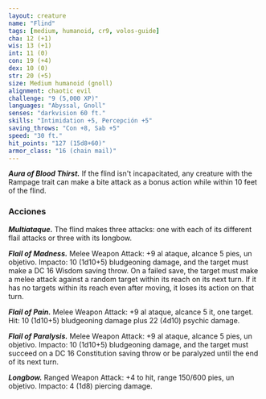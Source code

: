 ```yaml
---
layout: creature
name: "Flind"
tags: [medium, humanoid, cr9, volos-guide]
cha: 12 (+1)
wis: 13 (+1)
int: 11 (0)
con: 19 (+4)
dex: 10 (0)
str: 20 (+5)
size: Medium humanoid (gnoll)
alignment: chaotic evil
challenge: "9 (5,000 XP)"
languages: "Abyssal, Gnoll"
senses: "darkvision 60 ft."
skills: "Intimidation +5, Percepción +5"
saving_throws: "Con +8, Sab +5"
speed: "30 ft."
hit_points: "127 (15d8+60)"
armor_class: "16 (chain mail)"
---
```


***Aura of Blood Thirst.*** If the flind isn't incapacitated, any creature with the Rampage trait can make a bite attack as a bonus action while within 10 feet of the flind.

### Acciones

***Multiataque.*** The flind makes three attacks: one with each of its different flail attacks or three with its longbow.

***Flail of Madness.*** Melee Weapon Attack: +9 al ataque, alcance 5 pies, un objetivo. Impacto: 10 (1d10+5) bludgeoning damage, and the target must make a DC 16 Wisdom saving throw. On a failed save, the target must make a melee attack against a random target within its reach on its next turn. If it has no targets within its reach even after moving, it loses its action on that turn.

***Flail of Pain.*** Melee Weapon Attack: +9 al ataque, alcance 5 it, one target. Hit: 10 (1d10+5) bludgeoning damage plus 22 (4d10) psychic damage.

***Flail of Paralysis.*** Melee Weapon Attack: +9 al ataque, alcance 5 pies, un objetivo. Impacto: 10 (1d10+5) bludgeoning damage, and the target must succeed on a DC 16 Constitution saving throw or be paralyzed until the end of its next turn.

***Longbow.*** Ranged Weapon Attack: +4 to hit, range 150/600 pies, un objetivo. Impacto: 4 (1d8) piercing damage.